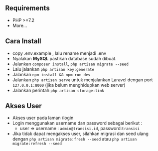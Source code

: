 ## Requirements
- PHP >=7.2
- More...

## Cara Install
- copy .env.example , lalu rename menjadi .env
- Nyalakan **MySQL** pastikan database sudah dibuat.
- Jalankan `composer install`, `php artisan migrate --seed`
- Lalu jalankan `php artisan key:generate`
- Jalankan `npm install && npm run dev`
- Jalankan `php artisan serve` untuk menjalankan Laravel dengan port `127.0.0.1:8000` (jika belum menghidupkan web server)
- Jalankan perintah  `php artisan storage:link`

## Akses User
- Akses user pada laman /login
- Login menggunakan username dan password sebagai berikut :
    - user => username : `admin@transisi.id`, password:`transisi`  
- Jika tidak dapat mengakses user, silahkan migrasi dan seed ulang dengan `php artisan migrate:fresh --seed` atau `php artisan migrate:refresh --seed`